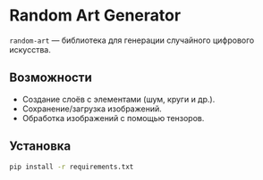 # Random Art Generator

`random-art` — библиотека для генерации случайного цифрового искусства.

## Возможности

- Создание слоёв с элементами (шум, круги и др.).
- Сохранение/загрузка изображений.
- Обработка изображений с помощью тензоров.

## Установка

```bash
pip install -r requirements.txt
